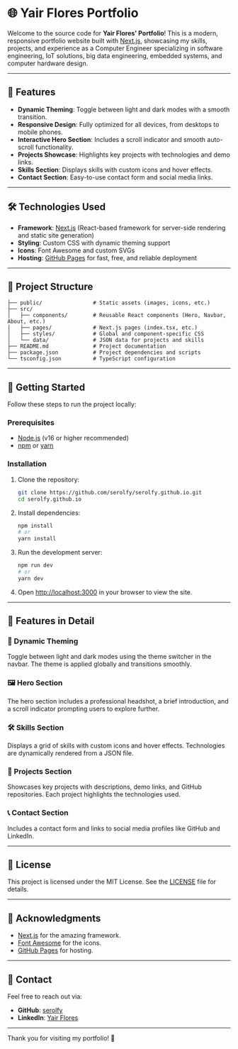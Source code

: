 # 🌐 Yair Flores Portfolio

Welcome to the source code for **Yair Flores' Portfolio**! This is a modern, responsive portfolio website built with [Next.js](https://nextjs.org), showcasing my skills, projects, and experience as a Computer Engineer specializing in software engineering, IoT solutions, big data engineering, embedded systems, and computer hardware design.

---

## 🚀 Features

- **Dynamic Theming**: Toggle between light and dark modes with a smooth transition.
- **Responsive Design**: Fully optimized for all devices, from desktops to mobile phones.
- **Interactive Hero Section**: Includes a scroll indicator and smooth auto-scroll functionality.
- **Projects Showcase**: Highlights key projects with technologies and demo links.
- **Skills Section**: Displays skills with custom icons and hover effects.
- **Contact Section**: Easy-to-use contact form and social media links.

---

## 🛠️ Technologies Used

- **Framework**: [Next.js](https://nextjs.org) (React-based framework for server-side rendering and static site generation)
- **Styling**: Custom CSS with dynamic theming support
- **Icons**: Font Awesome and custom SVGs
- **Hosting**: [GitHub Pages](https://pages.github.com) for fast, free, and reliable deployment

---

## 📂 Project Structure

```plaintext
├── public/                # Static assets (images, icons, etc.)
├── src/
│   ├── components/        # Reusable React components (Hero, Navbar, About, etc.)
│   ├── pages/             # Next.js pages (index.tsx, etc.)
│   ├── styles/            # Global and component-specific CSS
│   └── data/              # JSON data for projects and skills
├── README.md              # Project documentation
├── package.json           # Project dependencies and scripts
└── tsconfig.json          # TypeScript configuration
```

---

## 🚀 Getting Started

Follow these steps to run the project locally:

### Prerequisites

- [Node.js](https://nodejs.org/) (v16 or higher recommended)
- [npm](https://www.npmjs.com/) or [yarn](https://yarnpkg.com/)

### Installation

1. Clone the repository:

   ```bash
   git clone https://github.com/serolfy/serolfy.github.io.git
   cd serolfy.github.io
   ```

2. Install dependencies:

   ```bash
   npm install
   # or
   yarn install
   ```

3. Run the development server:

   ```bash
   npm run dev
   # or
   yarn dev
   ```

4. Open [http://localhost:3000](http://localhost:3000) in your browser to view the site.

---

## 🌟 Features in Detail

### 🎨 Dynamic Theming
Toggle between light and dark modes using the theme switcher in the navbar. The theme is applied globally and transitions smoothly.

### 🖼️ Hero Section
The hero section includes a professional headshot, a brief introduction, and a scroll indicator prompting users to explore further.

### 🛠️ Skills Section
Displays a grid of skills with custom icons and hover effects. Technologies are dynamically rendered from a JSON file.

### 📂 Projects Section
Showcases key projects with descriptions, demo links, and GitHub repositories. Each project highlights the technologies used.

### 📞 Contact Section
Includes a contact form and links to social media profiles like GitHub and LinkedIn.

---

## 📄 License

This project is licensed under the MIT License. See the [LICENSE](./LICENSE) file for details.

---

## 🙌 Acknowledgments

- [Next.js](https://nextjs.org) for the amazing framework.
- [Font Awesome](https://fontawesome.com) for the icons.
- [GitHub Pages](https://pages.github.com) for hosting.

---

## 📧 Contact

Feel free to reach out via:

- **GitHub**: [serolfy](https://github.com/serolfy)
- **LinkedIn**: [Yair Flores](https://www.linkedin.com/in/yairflores/)
---

Thank you for visiting my portfolio! 🚀